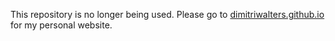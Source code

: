 This repository is no longer being used. Please go to [dimitriwalters.github.io](https://github.com/dimitriwalters/dimitriwalters.github.io) for my personal website.

